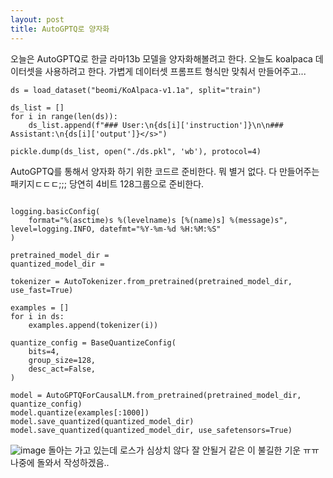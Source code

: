 ```yaml
---
layout: post
title: AutoGPTQ로 양자화
---
```


오늘은 AutoGPTQ로 한글 라마13b 모델을 양자화해볼려고 한다.  오늘도 koalpaca 데이터셋을 사용하려고 한다. 가볍게 데이터셋 프롬프트 형식만 맞춰서 만들어주고... 


```
ds = load_dataset("beomi/KoAlpaca-v1.1a", split="train")

ds_list = []
for i in range(len(ds)):
    ds_list.append(f"### User:\n{ds[i]['instruction']}\n\n### Assistant:\n{ds[i]['output']}</s>")

pickle.dump(ds_list, open("./ds.pkl", 'wb'), protocol=4)
```

AutoGPTQ를 통해서 양자화 하기 위한 코드르 준비한다. 뭐 별거 없다. 다 만들어주는 패키지ㄷㄷㄷ;;; 
당연히 4비트 128그룹으로 준비한다. 

```

logging.basicConfig(
    format="%(asctime)s %(levelname)s [%(name)s] %(message)s", level=logging.INFO, datefmt="%Y-%m-%d %H:%M:%S"
)

pretrained_model_dir = 
quantized_model_dir =

tokenizer = AutoTokenizer.from_pretrained(pretrained_model_dir, use_fast=True)

examples = []
for i in ds:
    examples.append(tokenizer(i))

quantize_config = BaseQuantizeConfig(
    bits=4, 
    group_size=128,  
    desc_act=False, 
)

model = AutoGPTQForCausalLM.from_pretrained(pretrained_model_dir, quantize_config)
model.quantize(examples[:1000])
model.save_quantized(quantized_model_dir)
model.save_quantized(quantized_model_dir, use_safetensors=True)
```

![image](https://github.com/hypro2/hypro2.github.io/assets/84513149/2ca6ad91-ee0f-4f52-ad15-c544e6d60f62)
돌아는 가고 있는데 로스가 심상치 않다 잘 안될거 같은 이 불길한 기운 ㅠㅠ 
나중에 돌와서 작성하겠음..
